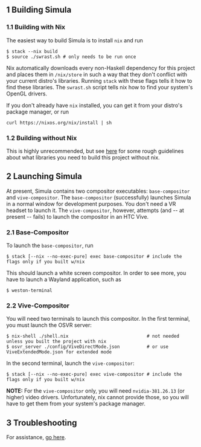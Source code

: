 ## 1 Building Simula
### 1.1 Building with Nix

The easiest way to build Simula is to install `nix` and run

```
$ stack --nix build
$ source ./swrast.sh # only needs to be run once
```

Nix automatically downloads every non-Haskell dependency for this project and places them in `/nix/store` in such a way that they don't conflict with your current distro's libraries. Running `stack` with these flags tells it how to find these libraries. The `swrast.sh` script tells nix how to find your system's OpenGL drivers.

If you don't already have `nix` installed, you can get it from your distro's package manager, or run

```
curl https://nixos.org/nix/install | sh
```

### 1.2 Building without Nix

This is highly unrecommended, but see [here](./BUILD_WITHOUT_NIX.md) for some rough guidelines about what libraries you need to build this project without nix.

## 2 Launching Simula

At present, Simula contains two compositor executables: `base-compositor` and `vive-compositor`. The `base-compositor` (successfully) launches Simula in a normal window for development purposes. You don't need a VR headset to launch it. The `vive-compositor`, however, attempts (and -- at present -- fails) to launch the compositor in an HTC Vive.

### 2.1 Base-Compositor

To launch the `base-compositor`, run

```
$ stack [--nix --no-exec-pure] exec base-compositor # include the flags only if you built w/nix
```

This should launch a white screen compositor. In order to see more, you have to launch a Wayland application, such as

```
$ weston-terminal
```

### 2.2 Vive-Compositor

You will need two terminals to launch this compositor. In the first terminal, you must launch the OSVR server:

```
$ nix-shell ./shell.nix                             # not needed unless you built the project with nix
$ osvr_server ./config/ViveDirectMode.json          # or use ViveExtendedMode.json for extended mode
```

In the second terminal, launch the `vive-compositor`:

```
$ stack [--nix --no-exec-pure] exec vive-compositor # include the flags only if you built w/nix
```

**NOTE:** For the `vive-compositor` only, you will need `nvidia-381.26.13` (or higher) video drivers. Unfortunately, nix cannot provide those, so you will have to get them from your system's package manager.

## 3 Troubleshooting

For assistance, [go here](https://gitter.im/SimulaVR/Simula).
